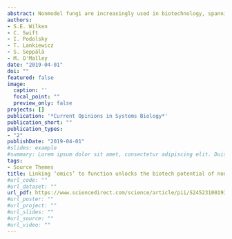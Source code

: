 ```yaml
---
abstract: Nonmodel fungi are increasingly used in biotechnology, spanning medical, industrial, and even agricultural applications. Long-read sequencing technologies have led to a rapid rise in the number of high-quality sequenced fungal genomes and transcriptomes available for study. This information, coupled with bioinformatic analyses, allows access to a striking variety of potential genes to target for downstream characterization and incorporation into bioproduction strategies. However, nonmodel organisms are notoriously difficult to cultivate and genetically modify, limiting the speed at which in silico discoveries can be tested and translated into application. It is critical to combine sequencing information and systems biology to guide both genetic engineering and heterologous expression strategies to harness the biotech potential of nonmodel fungi. This review highlights recent examples where bioinformatics was used to identify genes and pathways of interest that were later exploited to produce biotechnologically important secondary metabolites, transporters, and lignocellulose-active enzymes. We also highlight opportunities where modern approaches, such as genome-scale models and genome editing, may be used to rapidly improve our understanding of nonmodel fungi and fully exploit them for synthetic biology and biotechnology applications.
authors:
- S.E. Wilken
- C. Swift
- I. Podolsky
- T. Lankiewicz
- S. Seppälä
- M. O'Malley
date: "2019-04-01"
doi: ""
featured: false
image:
  caption: ''
  focal_point: ""
  preview_only: false
projects: []
publication: '*Current Opinions in Systems Biology*'
publication_short: ""
publication_types:
- "2"
publishDate: "2019-04-01"
#slides: example
#summary: Lorem ipsum dolor sit amet, consectetur adipiscing elit. Duis posuere tellus ac convallis placerat. Proin tincidunt magna sed ex sollicitudin condimentum.
tags:
- Source Themes
title: Linking ‘omics’ to function unlocks the biotech potential of non-model fungi
#url_code: ""
#url_dataset: ""
url_pdf: https://www.sciencedirect.com/science/article/pii/S2452310019300095
#url_poster: ""
#url_project: ""
#url_slides: ""
#url_source: ""
#url_video: ""
---
```


